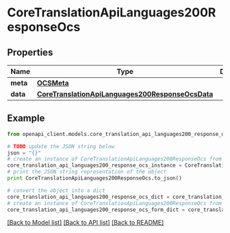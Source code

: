# CoreTranslationApiLanguages200ResponseOcs


## Properties
Name | Type | Description | Notes
------------ | ------------- | ------------- | -------------
**meta** | [**OCSMeta**](OCSMeta.md) |  | 
**data** | [**CoreTranslationApiLanguages200ResponseOcsData**](CoreTranslationApiLanguages200ResponseOcsData.md) |  | 

## Example

```python
from openapi_client.models.core_translation_api_languages200_response_ocs import CoreTranslationApiLanguages200ResponseOcs

# TODO update the JSON string below
json = "{}"
# create an instance of CoreTranslationApiLanguages200ResponseOcs from a JSON string
core_translation_api_languages200_response_ocs_instance = CoreTranslationApiLanguages200ResponseOcs.from_json(json)
# print the JSON string representation of the object
print CoreTranslationApiLanguages200ResponseOcs.to_json()

# convert the object into a dict
core_translation_api_languages200_response_ocs_dict = core_translation_api_languages200_response_ocs_instance.to_dict()
# create an instance of CoreTranslationApiLanguages200ResponseOcs from a dict
core_translation_api_languages200_response_ocs_form_dict = core_translation_api_languages200_response_ocs.from_dict(core_translation_api_languages200_response_ocs_dict)
```
[[Back to Model list]](../README.md#documentation-for-models) [[Back to API list]](../README.md#documentation-for-api-endpoints) [[Back to README]](../README.md)


